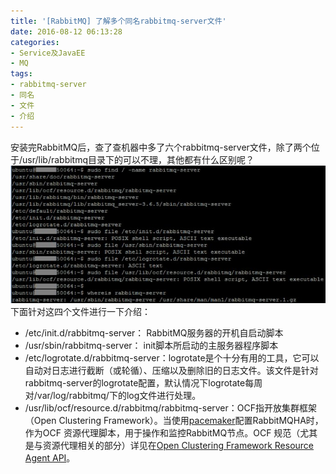 ```yaml
---
title: '[RabbitMQ] 了解多个同名rabbitmq-server文件'
date: 2016-08-12 06:13:28
categories: 
- Service及JavaEE
- MQ
tags: 
- rabbitmq-server
- 同名
- 文件
- 介绍
---
```

安装完RabbitMQ后，查了查机器中多了六个rabbitmq-server文件，除了两个位于/usr/lib/rabbitmq目录下的可以不理，其他都有什么区别呢？
![[RabbitMQ] 了解多个同名rabbitmq-server文件](/images/2016/8/0026uWfMzy75aTu8gqF75.jpg)
下面针对这四个文件进行一下介绍：
- /etc/init.d/rabbitmq-server： RabbitMQ服务器的开机自启动脚本
- /usr/sbin/rabbitmq-server： init脚本所启动的主服务器程序脚本
- /etc/logrotate.d/rabbitmq-server：logrotate是个十分有用的工具，它可以自动对日志进行截断（或轮循）、压缩以及删除旧的日志文件。该文件是针对rabbitmq-server的logrotate配置，默认情况下logrotate每周对/var/log/rabbitmq/下的log文件进行处理。
- /usr/lib/ocf/resource.d/rabbitmq/rabbitmq-server：OCF指开放集群框架（Open Clustering Framework）。当使用[pacemaker](https://www.rabbitmq.com/pacemaker.html)配置RabbitMQHA时，作为OCF 资源代理脚本，用于操作和监控RabbitMQ节点。OCF 规范（尤其是与资源代理相关的部分）详见在[Open Clustering Framework Resource Agent API](http://www.opencf.org/cgi-bin/viewcvs.cgi/specs/ra/resource-agent-api.txt?rev=HEAD&amp;content-type=text/vnd.viewcvs-markup)。